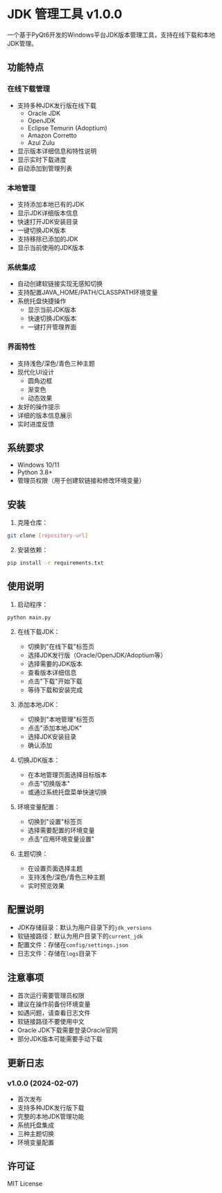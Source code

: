 # JDK 管理工具 v1.0.0

一个基于PyQt6开发的Windows平台JDK版本管理工具，支持在线下载和本地JDK管理。

## 功能特点

### 在线下载管理
- 支持多种JDK发行版在线下载
  - Oracle JDK
  - OpenJDK
  - Eclipse Temurin (Adoptium)
  - Amazon Corretto
  - Azul Zulu
- 显示版本详细信息和特性说明
- 显示实时下载进度
- 自动添加到管理列表

### 本地管理
- 支持添加本地已有的JDK
- 显示JDK详细版本信息
- 快速打开JDK安装目录
- 一键切换JDK版本
- 支持移除已添加的JDK
- 显示当前使用的JDK版本

### 系统集成
- 自动创建软链接实现无感知切换
- 支持配置JAVA_HOME/PATH/CLASSPATH环境变量
- 系统托盘快捷操作
  - 显示当前JDK版本
  - 快速切换JDK版本
  - 一键打开管理界面

### 界面特性
- 支持浅色/深色/青色三种主题
- 现代化UI设计
  - 圆角边框
  - 渐变色
  - 动态效果
- 友好的操作提示
- 详细的版本信息展示
- 实时进度反馈

## 系统要求

- Windows 10/11
- Python 3.8+
- 管理员权限（用于创建软链接和修改环境变量）

## 安装

1. 克隆仓库：
```bash
git clone [repository-url]
```

2. 安装依赖：
```bash
pip install -r requirements.txt
```

## 使用说明

1. 启动程序：
```bash
python main.py
```

2. 在线下载JDK：
   - 切换到"在线下载"标签页
   - 选择JDK发行版（Oracle/OpenJDK/Adoptium等）
   - 选择需要的JDK版本
   - 查看版本详细信息
   - 点击"下载"开始下载
   - 等待下载和安装完成

3. 添加本地JDK：
   - 切换到"本地管理"标签页
   - 点击"添加本地JDK"
   - 选择JDK安装目录
   - 确认添加

4. 切换JDK版本：
   - 在本地管理页面选择目标版本
   - 点击"切换版本"
   - 或通过系统托盘菜单快速切换

5. 环境变量配置：
   - 切换到"设置"标签页
   - 选择需要配置的环境变量
   - 点击"应用环境变量设置"

6. 主题切换：
   - 在设置页面选择主题
   - 支持浅色/深色/青色三种主题
   - 实时预览效果

## 配置说明

- JDK存储目录：默认为用户目录下的`jdk_versions`
- 软链接路径：默认为用户目录下的`current_jdk`
- 配置文件：存储在`config/settings.json`
- 日志文件：存储在`logs`目录下

## 注意事项

- 首次运行需要管理员权限
- 建议在操作前备份环境变量
- 如遇问题，请查看日志文件
- 软链接路径不要使用中文
- Oracle JDK下载需要登录Oracle官网
- 部分JDK版本可能需要手动下载

## 更新日志

### v1.0.0 (2024-02-07)
- 首次发布
- 支持多种JDK发行版下载
- 完整的本地JDK管理功能
- 系统托盘集成
- 三种主题切换
- 环境变量配置

## 许可证

MIT License 